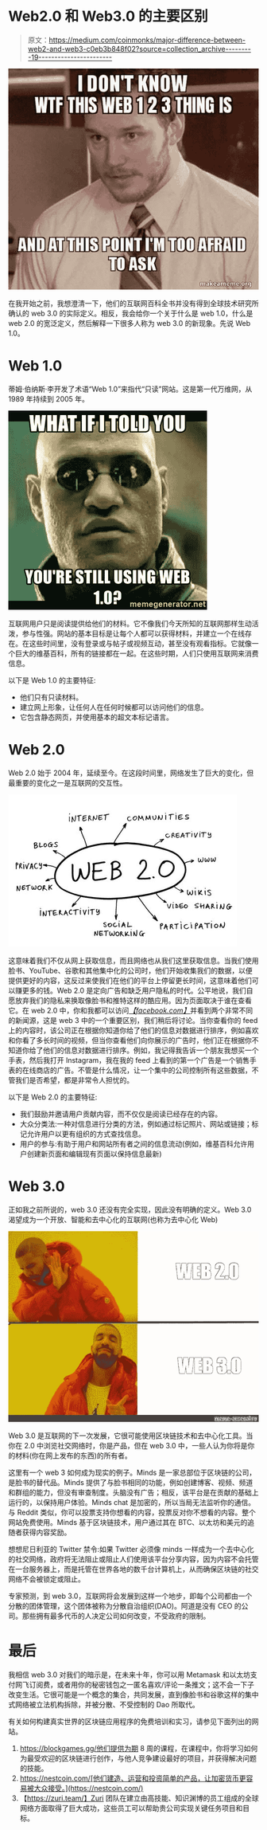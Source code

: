 # Web2.0 和 Web3.0 的主要区别

> 原文：<https://medium.com/coinmonks/major-difference-between-web2-and-web3-c0eb3b848f02?source=collection_archive---------19----------------------->

![](img/dd841be23d0884e0345b9872920520b5.png)

在我开始之前，我想澄清一下，他们的互联网百科全书并没有得到全球技术研究所确认的 web 3.0 的实际定义。相反，我会给你一个关于什么是 web 1.0，什么是 web 2.0 的宽泛定义，然后解释一下很多人称为 web 3.0 的新现象。先说 Web 1.0。

# Web 1.0

蒂姆·伯纳斯·李开发了术语“Web 1.0”来指代“只读”网站。这是第一代万维网，从 1989 年持续到 2005 年。

![](img/49004fb131c3034df8322a8a6cab15db.png)

互联网用户只是阅读提供给他们的材料。它不像我们今天所知的互联网那样生动活泼，参与性强。网站的基本目标是让每个人都可以获得材料，并建立一个在线存在。在这些时间里，没有登录或与帖子或视频互动，甚至没有观看指标。它就像一个巨大的维基百科，所有的链接都在一起。在这些时期，人们只使用互联网来消费信息。

以下是 Web 1.0 的主要特征:

*   他们只有只读材料。
*   建立网上形象，让任何人在任何时候都可以访问他们的信息。
*   它包含静态网页，并使用基本的超文本标记语言。

# Web 2.0

Web 2.0 始于 2004 年，延续至今。在这段时间里，网络发生了巨大的变化，但最重要的变化之一是互联网的交互性。

![](img/a02812f5c18f3180a36fb0a72183bbb6.png)

这意味着我们不仅从网上获取信息，而且网络也从我们这里获取信息。当我们使用脸书、YouTube、谷歌和其他集中化的公司时，他们开始收集我们的数据，以便提供更好的内容，这反过来使我们在他们的平台上停留更长时间，这意味着他们可以赚更多的钱。Web 2.0 是定向广告和缺乏用户隐私的时代。公平地说，我们自愿放弃我们的隐私来换取像脸书和推特这样的酷应用。因为页面取决于谁在查看它。在 web 2.0 中，你和我都可以访问[*【facebook.com】*](http://facebook.com)并看到两个非常不同的新闻源，这是 web 3 中的一个重要区别，我们稍后将讨论。当你查看你的 feed 上的内容时，该公司正在根据你知道你给了他们的信息对数据进行排序，例如喜欢和你看了多长时间的视频，但当你查看他们向你展示的广告时，他们正在根据你不知道你给了他们的信息对数据进行排序。例如，我记得我告诉一个朋友我想买一个手表，然后我打开 Instagram，我在我的 feed 上看到的第一个广告是一个销售手表的在线商店的广告。不管是什么情况，让一个集中的公司控制所有这些数据，不管我们是否希望，都是非常令人担忧的。

以下是 Web 2.0 的主要特征:

*   我们鼓励并邀请用户贡献内容，而不仅仅是阅读已经存在的内容。
*   大众分类法:一种对信息进行分类的方法，例如通过标记照片、网站或链接；标记允许用户以更有组织的方式查找信息。
*   用户的参与:有助于用户和网站所有者之间的信息流动(例如，维基百科允许用户创建新页面和编辑现有页面以保持信息最新)

# Web 3.0

正如我之前所说的，web 3.0 还没有完全实现，因此没有明确的定义。Web 3.0 渴望成为一个开放、智能和去中心化的互联网(也称为去中心化 Web)

![](img/5eae09a0cde9b516f2df4af378121605.png)

Web 3.0 是互联网的下一次发展，它很可能使用区块链技术和去中心化工具。当你在 2.0 中浏览社交网络时，你是产品，但在 web 3.0 中，一些人认为你将是你的材料(你在网上发布的东西)的所有者。

这里有一个 web 3 如何成为现实的例子。Minds 是一家总部位于区块链的公司，是脸书的替代品。Minds 提供了与脸书相同的功能，例如创建博客、视频、频道和群组的能力，但没有审查制度。头脑没有广告；相反，该平台是在贡献的基础上运行的，以保持用户体验。Minds chat 是加密的，所以当局无法监听你的通信。与 Reddit 类似，你可以投票支持你想看的内容，投票反对你不想看的内容。整个网站免费使用。Minds 基于区块链技术，用户通过其在 BTC、以太坊和美元的追随者获得内容奖励。

想想尼日利亚的 Twitter 禁令:如果 Twitter 必须像 minds 一样成为一个去中心化的社交网络，政府将无法阻止或阻止人们使用该平台分享内容，因为内容不会托管在一台服务器上，而是托管在世界各地的数千台计算机上，从而确保区块链的社交网络不会被锁定或阻止。

专家预测，到 web 3.0，互联网将会发展到这样一个地步，即每个公司都由一个分散的团体管理，这个团体被称为分散自治组织(DAO)。阿道是没有 CEO 的公司。那些拥有最多代币的人决定公司如何改变，不受政府的限制。

# 最后

我相信 web 3.0 对我们的暗示是，在未来十年，你可以用 Metamask 和以太坊支付网飞订阅费，或者用你的秘密钱包之一匿名喜欢/评论一条推文；这不会一下子改变生活。它很可能是一个概念的集合，共同发展，直到像脸书和谷歌这样的集中式网络被立法机构拆除，并被分散、不受控制的 Dao 所取代。

有关如何构建真实世界的区块链应用程序的免费培训和实习，请参见下面列出的网站。

1.  https://blockgames.gg/他们提供为期 8 周的课程，在课程中，你将学习如何为最受欢迎的区块链进行创作，与他人竞争建设最好的项目，并获得解决问题的技能。
2.  https://nestcoin.com/[他们建造、运营和投资简单的产品，让加密货币更容易被大众接受。](https://nestcoin.com/)
3.  【https://zuri.team/】Zuri 团队在建立由高技能、知识渊博的员工组成的全球网络方面取得了巨大成功，这些员工可以帮助贵公司实现关键任务项目和目标。